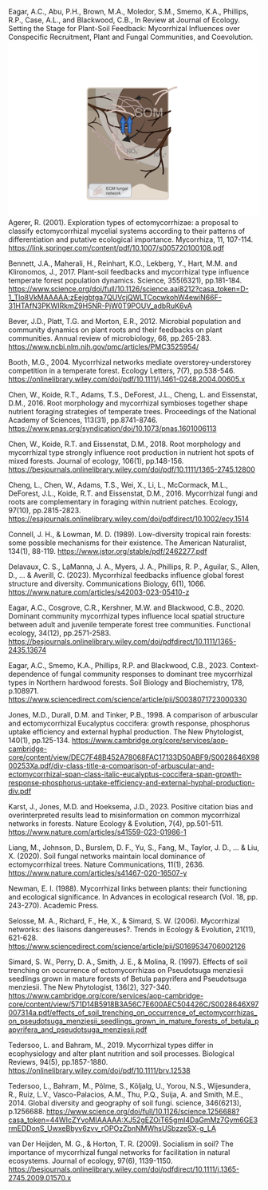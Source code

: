 Eagar, A.C., Abu, P.H., Brown, M.A., Moledor, S.M., Smemo, K.A., Phillips, R.P., Case, A.L., and Blackwood, C.B., In Review at Journal of Ecology. Setting the Stage for Plant-Soil Feedback: Mycorrhizal Influences over Conspecific Recruitment, Plant and Fungal Communities, and Coevolution.
![ECM_C](/docs/assets/ECM_Panel_C.png)
Agerer, R. (2001). Exploration types of ectomycorrhizae: a proposal to classify ectomycorrhizal mycelial systems according to their patterns of differentiation and putative ecological importance. Mycorrhiza, 11, 107-114.
https://link.springer.com/content/pdf/10.1007/s005720100108.pdf

Bennett, J.A., Maherali, H., Reinhart, K.O., Lekberg, Y., Hart, M.M. and Klironomos, J., 2017. Plant-soil feedbacks and mycorrhizal type influence temperate forest population dynamics. Science, 355(6321), pp.181-184.
https://www.science.org/doi/full/10.1126/science.aai8212?casa_token=D-1_Tlo8VkMAAAAA:zEejgbtga7QUVcjQWLTCocwkohW4ewiN66F-31HTAfN3PKWIRkmZ9H5NR-PjW0T9POUV_adbRuK6vA

Bever, J.D., Platt, T.G. and Morton, E.R., 2012. Microbial population and community dynamics on plant roots and their feedbacks on plant communities. Annual review of microbiology, 66, pp.265-283.
https://www.ncbi.nlm.nih.gov/pmc/articles/PMC3525954/

Booth, M.G., 2004. Mycorrhizal networks mediate overstorey‐understorey competition in a temperate forest. Ecology Letters, 7(7), pp.538-546.
https://onlinelibrary.wiley.com/doi/pdf/10.1111/j.1461-0248.2004.00605.x

Chen, W., Koide, R.T., Adams, T.S., DeForest, J.L., Cheng, L. and Eissenstat, D.M., 2016. Root morphology and mycorrhizal symbioses together shape nutrient foraging strategies of temperate trees. Proceedings of the National Academy of Sciences, 113(31), pp.8741-8746.
https://www.pnas.org/syndication/doi/10.1073/pnas.1601006113

Chen, W., Koide, R.T. and Eissenstat, D.M., 2018. Root morphology and mycorrhizal type strongly influence root production in nutrient hot spots of mixed forests. Journal of ecology, 106(1), pp.148-156.
https://besjournals.onlinelibrary.wiley.com/doi/pdf/10.1111/1365-2745.12800

Cheng, L., Chen, W., Adams, T.S., Wei, X., Li, L., McCormack, M.L., DeForest, J.L., Koide, R.T. and Eissenstat, D.M., 2016. Mycorrhizal fungi and roots are complementary in foraging within nutrient patches. Ecology, 97(10), pp.2815-2823.
https://esajournals.onlinelibrary.wiley.com/doi/pdfdirect/10.1002/ecy.1514

Connell, J. H., & Lowman, M. D. (1989). Low-diversity tropical rain forests: some possible mechanisms for their existence. The American Naturalist, 134(1), 88-119.
https://www.jstor.org/stable/pdf/2462277.pdf

Delavaux, C. S., LaManna, J. A., Myers, J. A., Phillips, R. P., Aguilar, S., Allen, D., ... & Averill, C. (2023). Mycorrhizal feedbacks influence global forest structure and diversity. Communications Biology, 6(1), 1066. https://www.nature.com/articles/s42003-023-05410-z

Eagar, A.C., Cosgrove, C.R., Kershner, M.W. and Blackwood, C.B., 2020. Dominant community mycorrhizal types influence local spatial structure between adult and juvenile temperate forest tree communities. Functional ecology, 34(12), pp.2571-2583.
https://besjournals.onlinelibrary.wiley.com/doi/pdfdirect/10.1111/1365-2435.13674

Eagar, A.C., Smemo, K.A., Phillips, R.P. and Blackwood, C.B., 2023. Context-dependence of fungal community responses to dominant tree mycorrhizal types in Northern hardwood forests. Soil Biology and Biochemistry, 178, p.108971.
https://www.sciencedirect.com/science/article/pii/S0038071723000330

Jones, M.D., Durall, D.M. and Tinker, P.B., 1998. A comparison of arbuscular and ectomycorrhizal Eucalyptus coccifera: growth response, phosphorus uptake efficiency and external hyphal production. The New Phytologist, 140(1), pp.125-134.
https://www.cambridge.org/core/services/aop-cambridge-core/content/view/DEC7F48B452A78068FAC17133D50ABF9/S0028646X9800253Xa.pdf/div-class-title-a-comparison-of-arbuscular-and-ectomycorrhizal-span-class-italic-eucalyptus-coccifera-span-growth-response-phosphorus-uptake-efficiency-and-external-hyphal-production-div.pdf

Karst, J., Jones, M.D. and Hoeksema, J.D., 2023. Positive citation bias and overinterpreted results lead to misinformation on common mycorrhizal networks in forests. Nature Ecology & Evolution, 7(4), pp.501-511.
https://www.nature.com/articles/s41559-023-01986-1

Liang, M., Johnson, D., Burslem, D. F., Yu, S., Fang, M., Taylor, J. D., ... & Liu, X. (2020). Soil fungal networks maintain local dominance of ectomycorrhizal trees. Nature Communications, 11(1), 2636.
https://www.nature.com/articles/s41467-020-16507-y

Newman, E. I. (1988). Mycorrhizal links between plants: their functioning and ecological significance. In Advances in ecological research (Vol. 18, pp. 243-270). Academic Press.

Selosse, M. A., Richard, F., He, X., & Simard, S. W. (2006). Mycorrhizal networks: des liaisons dangereuses?. Trends in Ecology & Evolution, 21(11), 621-628.
https://www.sciencedirect.com/science/article/pii/S0169534706002126

Simard, S. W., Perry, D. A., Smith, J. E., & Molina, R. (1997). Effects of soil trenching on occurrence of ectomycorrhizas on Pseudotsuga menziesii seedlings grown in mature forests of Betula papyrifera and Pseudotsuga menziesii. The New Phytologist, 136(2), 327-340.
https://www.cambridge.org/core/services/aop-cambridge-core/content/view/571D14B5918B3A56C7E600AEC504426C/S0028646X97007314a.pdf/effects_of_soil_trenching_on_occurrence_of_ectomycorrhizas_on_pseudotsuga_menziesii_seedlings_grown_in_mature_forests_of_betula_papyrifera_and_pseudotsuga_menziesii.pdf

Tedersoo, L. and Bahram, M., 2019. Mycorrhizal types differ in ecophysiology and alter plant nutrition and soil processes. Biological Reviews, 94(5), pp.1857-1880.
https://onlinelibrary.wiley.com/doi/pdf/10.1111/brv.12538

Tedersoo, L., Bahram, M., Põlme, S., Kõljalg, U., Yorou, N.S., Wijesundera, R., Ruiz, L.V., Vasco-Palacios, A.M., Thu, P.Q., Suija, A. and Smith, M.E., 2014. Global diversity and geography of soil fungi. science, 346(6213), p.1256688. 
https://www.science.org/doi/full/10.1126/science.1256688?casa_token=44WIcZYvoMIAAAAA:XJ52gEZOiT65gmI4DaGmMz7Gym6GE3rmEDDonS_UwxeBbyv6zvv_rOPOzZbnNMWhsUSbzzeSX-g_LA

van Der Heijden, M. G., & Horton, T. R. (2009). Socialism in soil? The importance of mycorrhizal fungal networks for facilitation in natural ecosystems. Journal of ecology, 97(6), 1139-1150.
https://besjournals.onlinelibrary.wiley.com/doi/pdfdirect/10.1111/j.1365-2745.2009.01570.x
